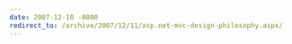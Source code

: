 ```yaml
---
date: 2007-12-10 -0800
redirect_to: /archive/2007/12/11/asp.net-mvc-design-philosophy.aspx/
---
```

